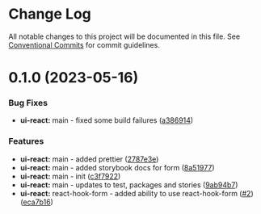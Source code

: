 # Change Log

All notable changes to this project will be documented in this file.
See [Conventional Commits](https://conventionalcommits.org) for commit guidelines.

# 0.1.0 (2023-05-16)


### Bug Fixes

* **ui-react:** main - fixed some build failures ([a386914](https://github.com/reuel88/creative-project/commit/a386914a0722f7a7fc3920a0868c6af9776a2837))


### Features

* **ui-react:** main - added prettier ([2787e3e](https://github.com/reuel88/creative-project/commit/2787e3efe1b844904d8ff632faaca5174890ecdd))
* **ui-react:** main - added storybook docs for form ([8a51977](https://github.com/reuel88/creative-project/commit/8a519777228042dfc13f00496eda039d20aba3d6))
* **ui-react:** main - init ([c3f7922](https://github.com/reuel88/creative-project/commit/c3f79227c575e903c683656ba7ad2bf9140f90c5))
* **ui-react:** main - updates to test, packages and stories ([9ab94b7](https://github.com/reuel88/creative-project/commit/9ab94b7c2b243b5b5a8df2eafc8b05876f69fa50))
* **ui-react:** react-hook-form - added ability to use react-hook-form ([#2](https://github.com/reuel88/creative-project/issues/2)) ([eca7b16](https://github.com/reuel88/creative-project/commit/eca7b16eb6b9287ae7b76904922cdec6908144d4))
